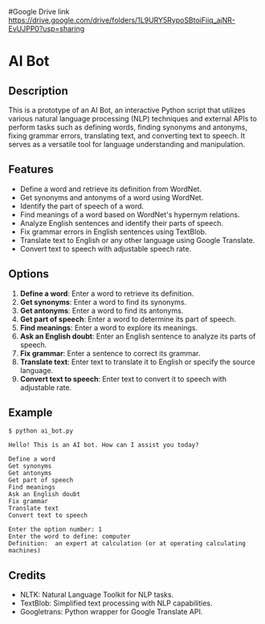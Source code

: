 #Google Drive link
https://drive.google.com/drive/folders/1L9URY5RypoSBtoiFiiq_ajNR-EvUJPP0?usp=sharing
# AI Bot

## Description
This is a prototype of an AI Bot, an interactive Python script that utilizes various natural language processing (NLP) techniques and external APIs to perform tasks such as defining words, finding synonyms and antonyms, fixing grammar errors, translating text, and converting text to speech. It serves as a versatile tool for language understanding and manipulation.

## Features
- Define a word and retrieve its definition from WordNet.
- Get synonyms and antonyms of a word using WordNet.
- Identify the part of speech of a word.
- Find meanings of a word based on WordNet's hypernym relations.
- Analyze English sentences and identify their parts of speech.
- Fix grammar errors in English sentences using TextBlob.
- Translate text to English or any other language using Google Translate.
- Convert text to speech with adjustable speech rate.

## Options
1. **Define a word**: Enter a word to retrieve its definition.
2. **Get synonyms**: Enter a word to find its synonyms.
3. **Get antonyms**: Enter a word to find its antonyms.
4. **Get part of speech**: Enter a word to determine its part of speech.
5. **Find meanings**: Enter a word to explore its meanings.
6. **Ask an English doubt**: Enter an English sentence to analyze its parts of speech.
7. **Fix grammar**: Enter a sentence to correct its grammar.
8. **Translate text**: Enter text to translate it to English or specify the source language.
9. **Convert text to speech**: Enter text to convert it to speech with adjustable rate.

## Example
```
$ python ai_bot.py

Hello! This is an AI bot. How can I assist you today?

Define a word
Get synonyms
Get antonyms
Get part of speech
Find meanings
Ask an English doubt
Fix grammar
Translate text
Convert text to speech

Enter the option number: 1
Enter the word to define: computer
Definition:  an expert at calculation (or at operating calculating machines)
```

## Credits
- NLTK: Natural Language Toolkit for NLP tasks.
- TextBlob: Simplified text processing with NLP capabilities.
- Googletrans: Python wrapper for Google Translate API.
